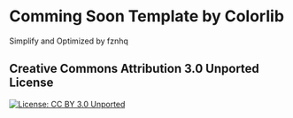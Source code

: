 # Comming Soon Template by Colorlib
Simplify and Optimized by fznhq
## Creative Commons Attribution 3.0 Unported License
[![License: CC BY 3.0 Unported](https://i.creativecommons.org/l/by/3.0/88x31.png)](http://creativecommons.org/licenses/by/3.0/)